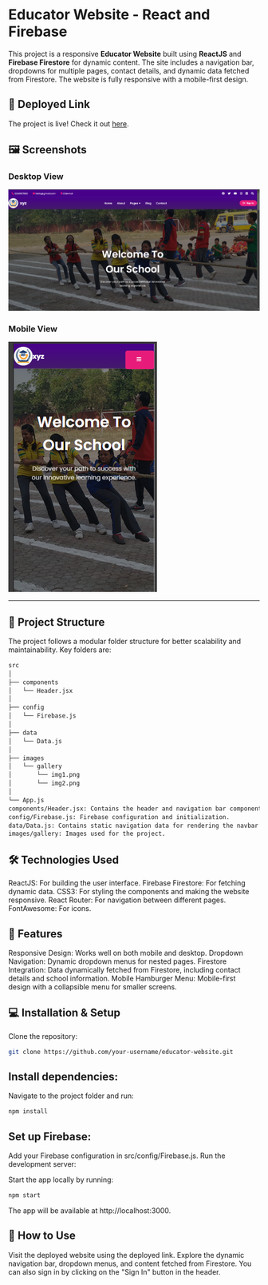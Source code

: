 # Educator Website - React and Firebase

This project is a responsive **Educator Website** built using **ReactJS** and **Firebase Firestore** for dynamic content. The site includes a navigation bar, dropdowns for multiple pages, contact details, and dynamic data fetched from Firestore. The website is fully responsive with a mobile-first design.

## 🚀 Deployed Link

The project is live! Check it out [here](<https://educator-bfa7e.web.app/>).

## 🖼️ Screenshots

### Desktop View

![Desktop View](./public/images/view/d.png)

### Mobile View

![Mobile View](./public/images/view/m.png)

---

## 📁 Project Structure

The project follows a modular folder structure for better scalability and maintainability. Key folders are:

```bash
src
│
├── components
│   └── Header.jsx
│
├── config
│   └── Firebase.js
│
├── data
│   └── Data.js
│
├── images
│   └── gallery
│       └── img1.png
│       └── img2.png
│
└── App.js
components/Header.jsx: Contains the header and navigation bar component with dropdown functionality.
config/Firebase.js: Firebase configuration and initialization.
data/Data.js: Contains static navigation data for rendering the navbar.
images/gallery: Images used for the project.
```

## 🛠️ Technologies Used
ReactJS: For building the user interface.
Firebase Firestore: For fetching dynamic data.
CSS3: For styling the components and making the website responsive.
React Router: For navigation between different pages.
FontAwesome: For icons.
## 📄 Features
Responsive Design: Works well on both mobile and desktop.
Dropdown Navigation: Dynamic dropdown menus for nested pages.
Firestore Integration: Data dynamically fetched from Firestore, including contact details and school information.
Mobile Hamburger Menu: Mobile-first design with a collapsible menu for smaller screens.
## 💻 Installation & Setup
Clone the repository:

```bash
git clone https://github.com/your-username/educator-website.git
```

## Install dependencies:
Navigate to the project folder and run:

```bash
npm install
```
## Set up Firebase:
Add your Firebase configuration in src/config/Firebase.js.
Run the development server:

Start the app locally by running:
```bash
npm start
```
The app will be available at http://localhost:3000.

## 🔧 How to Use
Visit the deployed website using the deployed link.
Explore the dynamic navigation bar, dropdown menus, and content fetched from Firestore.
You can also sign in by clicking on the "Sign In" button in the header.
